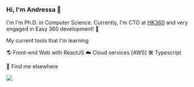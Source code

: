 ### Hi, I'm Andressa  👋

 I'm I'm Ph.D. in Computer Science. Currently, I'm CTO at [HK360](https://heijunka360.com/) and very engaged in Easy 360 development! 🚀

My current tools that I'm learning

🌎 Front-end Web with ReactJS
☁️ Cloud services [AWS]
🛠️ Typescript

<div>
 <p> 💭 Find me elsewhere </p>
 <a href="https://www.linkedin.com/in/andressa-vergutz/" target="_blank"><img src="https://img.shields.io/badge/LinkedIn-0077B5?style=for-the-badge&logo=linkedin&logoColor=white" target="_blank"></a> 
</div>
